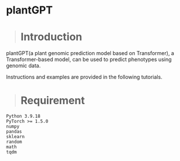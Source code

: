# plantGPT
># Introduction

plantGPT(a plant genomic prediction model based on Transformer), a Transformer-based model, can be used to predict phenotypes using genomic data.

Instructions and examples are provided in the following tutorials.
># Requirement
```
Python 3.9.18
PyTorch >= 1.5.0
numpy
pandas
sklearn
random
math
tqdm
```
